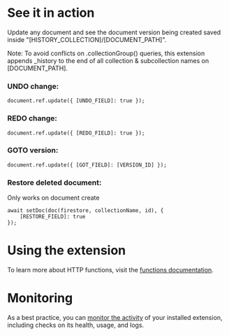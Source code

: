 # See it in action

Update any document and see the document version being created saved inside "[HISTORY_COLLECTION]/[DOCUMENT_PATH]".

Note: To avoid conflicts on .collectionGroup() queries, this extension appends \_history to the end of all collection & subcollection names on [DOCUMENT_PATH].

### UNDO change:

```
document.ref.update({ [UNDO_FIELD]: true });
```

### REDO change:

```
document.ref.update({ [REDO_FIELD]: true });
```

### GOTO version:

```
document.ref.update({ [GOT_FIELD]: [VERSION_ID] });
```

### Restore deleted document:

Only works on document create

```
await setDoc(doc(firestore, collectionName, id), {
    [RESTORE_FIELD]: true
});
```

# Using the extension

To learn more about HTTP functions, visit the [functions documentation](https://firebase.google.com/docs/functions/http-events).

# Monitoring

As a best practice, you can [monitor the activity](https://firebase.google.com/docs/extensions/manage-installed-extensions#monitor) of your installed extension, including checks on its health, usage, and logs.
